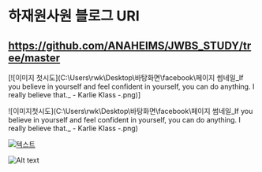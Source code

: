 # 하재원사원 블로그 URl
## https://github.com/ANAHEIMS/JWBS_STUDY/tree/master



[![이미지 첫시도](C:\Users\rwk\Desktop\바탕화면\facebook\페이지 썸네일\_If you believe in yourself and feel confident in yourself, you can do anything. I really believe that._ - Karlie Klass -.png)]

![이미지첫시도](C:\Users\rwk\Desktop\바탕화면\facebook\페이지 썸네일\_If you believe in yourself and feel confident in yourself, you can do anything. I really believe that._ - Karlie Klass -.png)

[![텍스트](http://cfile24.uf.tistory.com/image/2444873B57E257821FA2AE)](https://unity3d.com/kr)

![Alt text](/path/to/img.jpg)

